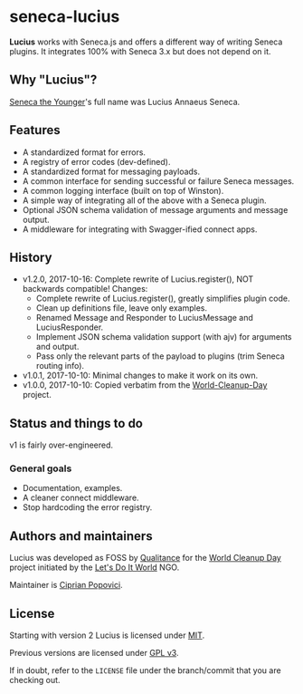 # seneca-lucius

**Lucius** works with Seneca.js and offers a different way of writing Seneca plugins. It integrates 100% with Seneca 3.x but does not depend on it.

## Why "Lucius"?

[Seneca the Younger](https://en.wikipedia.org/wiki/Seneca_the_Younger)'s full name was Lucius Annaeus Seneca.

## Features

* A standardized format for errors.
* A registry of error codes (dev-defined).
* A standardized format for messaging payloads.
* A common interface for sending successful or failure Seneca messages.
* A common logging interface (built on top of Winston).
* A simple way of integrating all of the above with a Seneca plugin.
* Optional JSON schema validation of message arguments and message output.
* A middleware for integrating with Swagger-ified connect apps.

## History

* v1.2.0, 2017-10-16: Complete rewrite of Lucius.register(), NOT backwards compatible! Changes:
  * Complete rewrite of Lucius.register(), greatly simplifies plugin code.
  * Clean up definitions file, leave only examples.
  * Renamed Message and Responder to LuciusMessage and LuciusResponder.
  * Implement JSON schema validation support (with ajv) for arguments and output.
  * Pass only the relevant parts of the payload to plugins (trim Seneca routing info).
* v1.0.1, 2017-10-10: Minimal changes to make it work on its own.
* v1.0.0, 2017-10-10: Copied verbatim from the [World-Cleanup-Day](https://github.com/letsdoitworld/World-Cleanup-Day/) project.

## Status and things to do

v1 is fairly over-engineered.

### General goals

* Documentation, examples.
* A cleaner connect middleware.
* Stop hardcoding the error registry.

## Authors and maintainers

Lucius was developed as FOSS by [Qualitance](https://github.com/qualitance) for the [World Cleanup Day](https://github.com/letsdoitworld/World-Cleanup-Day/) project initiated by the [Let's Do It World](https://github.com/letsdoitworld) NGO.

Maintainer is [Ciprian Popovici](https://github.com/cprpopqual).

## License

Starting with version 2 Lucius is licensed under [MIT](https://choosealicense.com/licenses/mit/).

Previous versions are licensed under [GPL v3](https://www.gnu.org/licenses/gpl-3.0.en.html).

If in doubt, refer to the `LICENSE` file under the branch/commit that you are checking out.

